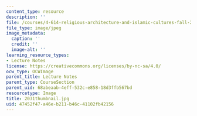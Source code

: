 ```yaml
---
content_type: resource
description: ''
file: /courses/4-614-religious-architecture-and-islamic-cultures-fall-2002/47452f47a46eb211b46c41102fb42156_2031thumbnail.jpg
file_type: image/jpeg
image_metadata:
  caption: ''
  credit: ''
  image-alt: ''
learning_resource_types:
- Lecture Notes
license: https://creativecommons.org/licenses/by-nc-sa/4.0/
ocw_type: OCWImage
parent_title: Lecture Notes
parent_type: CourseSection
parent_uid: 68abeaab-4eff-532c-e858-18d3ffb567bd
resourcetype: Image
title: 2031thumbnail.jpg
uid: 47452f47-a46e-b211-b46c-41102fb42156
---
```

